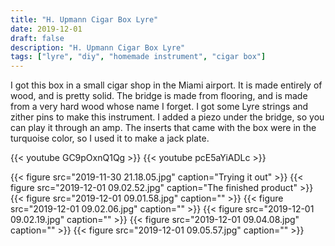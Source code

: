 ```yaml
---
title: "H. Upmann Cigar Box Lyre"
date: 2019-12-01
draft: false
description: "H. Upmann Cigar Box Lyre"
tags: ["lyre", "diy", "homemade instrument", "cigar box"]
---
```

I got this box in a small cigar shop in the Miami airport. It is made entirely of wood, and is pretty solid. The bridge is made from flooring, and is made from a very hard wood whose name I forget. I got some Lyre strings and zither pins to make this instrument. I added a piezo under the bridge, so you can play it through an amp. The inserts that came with the box were in the turquoise color, so I used it to make a jack plate.

{{< youtube GC9pOxnQ1Qg >}}
{{< youtube pcE5aYiADLc >}}

{{< figure src="2019-11-30 21.18.05.jpg" caption="Trying it out" >}}
{{< figure src="2019-12-01 09.02.52.jpg" caption="The finished product" >}}
{{< figure src="2019-12-01 09.01.58.jpg" caption="" >}}
{{< figure src="2019-12-01 09.02.06.jpg" caption="" >}}
{{< figure src="2019-12-01 09.02.19.jpg" caption="" >}}
{{< figure src="2019-12-01 09.04.08.jpg" caption="" >}}
{{< figure src="2019-12-01 09.05.57.jpg" caption="" >}}
